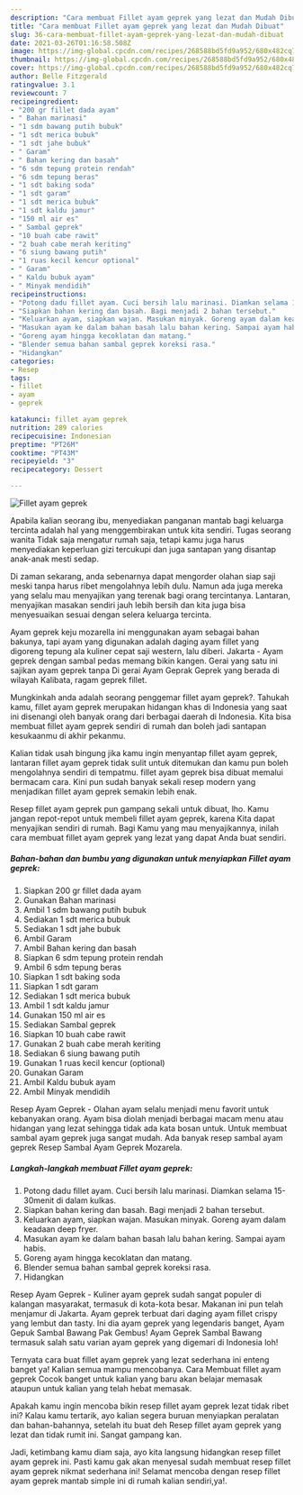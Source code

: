 ```yaml
---
description: "Cara membuat Fillet ayam geprek yang lezat dan Mudah Dibuat"
title: "Cara membuat Fillet ayam geprek yang lezat dan Mudah Dibuat"
slug: 36-cara-membuat-fillet-ayam-geprek-yang-lezat-dan-mudah-dibuat
date: 2021-03-26T01:16:58.508Z
image: https://img-global.cpcdn.com/recipes/268588bd5fd9a952/680x482cq70/fillet-ayam-geprek-foto-resep-utama.jpg
thumbnail: https://img-global.cpcdn.com/recipes/268588bd5fd9a952/680x482cq70/fillet-ayam-geprek-foto-resep-utama.jpg
cover: https://img-global.cpcdn.com/recipes/268588bd5fd9a952/680x482cq70/fillet-ayam-geprek-foto-resep-utama.jpg
author: Belle Fitzgerald
ratingvalue: 3.1
reviewcount: 7
recipeingredient:
- "200 gr fillet dada ayam"
- " Bahan marinasi"
- "1 sdm bawang putih bubuk"
- "1 sdt merica bubuk"
- "1 sdt jahe bubuk"
- " Garam"
- " Bahan kering dan basah"
- "6 sdm tepung protein rendah"
- "6 sdm tepung beras"
- "1 sdt baking soda"
- "1 sdt garam"
- "1 sdt merica bubuk"
- "1 sdt kaldu jamur"
- "150 ml air es"
- " Sambal geprek"
- "10 buah cabe rawit"
- "2 buah cabe merah keriting"
- "6 siung bawang putih"
- "1 ruas kecil kencur optional"
- " Garam"
- " Kaldu bubuk ayam"
- " Minyak mendidih"
recipeinstructions:
- "Potong dadu fillet ayam. Cuci bersih lalu marinasi. Diamkan selama 15-30menit di dalam kulkas."
- "Siapkan bahan kering dan basah. Bagi menjadi 2 bahan tersebut."
- "Keluarkan ayam, siapkan wajan. Masukan minyak. Goreng ayam dalam keadaan deep fryer."
- "Masukan ayam ke dalam bahan basah lalu bahan kering. Sampai ayam habis."
- "Goreng ayam hingga kecoklatan dan matang."
- "Blender semua bahan sambal geprek koreksi rasa."
- "Hidangkan"
categories:
- Resep
tags:
- fillet
- ayam
- geprek

katakunci: fillet ayam geprek 
nutrition: 289 calories
recipecuisine: Indonesian
preptime: "PT26M"
cooktime: "PT43M"
recipeyield: "3"
recipecategory: Dessert

---
```



![Fillet ayam geprek](https://img-global.cpcdn.com/recipes/268588bd5fd9a952/680x482cq70/fillet-ayam-geprek-foto-resep-utama.jpg)

Apabila kalian seorang ibu, menyediakan panganan mantab bagi keluarga tercinta adalah hal yang menggembirakan untuk kita sendiri. Tugas seorang  wanita Tidak saja mengatur rumah saja, tetapi kamu juga harus menyediakan keperluan gizi tercukupi dan juga santapan yang disantap anak-anak mesti sedap.

Di zaman  sekarang, anda sebenarnya dapat mengorder olahan siap saji meski tanpa harus ribet mengolahnya lebih dulu. Namun ada juga mereka yang selalu mau menyajikan yang terenak bagi orang tercintanya. Lantaran, menyajikan masakan sendiri jauh lebih bersih dan kita juga bisa menyesuaikan sesuai dengan selera keluarga tercinta. 

Ayam geprek keju mozarella ini menggunakan ayam sebagai bahan bakunya, tapi ayam yang digunakan adalah daging ayam fillet yang digoreng tepung ala kuliner cepat saji western, lalu diberi. Jakarta - Ayam geprek dengan sambal pedas memang bikin kangen. Gerai yang satu ini sajikan ayam geprek tanpa Di gerai Ayam Geprak Geprek yang berada di wilayah Kalibata, ragam geprek fillet.

Mungkinkah anda adalah seorang penggemar fillet ayam geprek?. Tahukah kamu, fillet ayam geprek merupakan hidangan khas di Indonesia yang saat ini disenangi oleh banyak orang dari berbagai daerah di Indonesia. Kita bisa membuat fillet ayam geprek sendiri di rumah dan boleh jadi santapan kesukaanmu di akhir pekanmu.

Kalian tidak usah bingung jika kamu ingin menyantap fillet ayam geprek, lantaran fillet ayam geprek tidak sulit untuk ditemukan dan kamu pun boleh mengolahnya sendiri di tempatmu. fillet ayam geprek bisa dibuat memalui bermacam cara. Kini pun sudah banyak sekali resep modern yang menjadikan fillet ayam geprek semakin lebih enak.

Resep fillet ayam geprek pun gampang sekali untuk dibuat, lho. Kamu jangan repot-repot untuk membeli fillet ayam geprek, karena Kita dapat menyajikan sendiri di rumah. Bagi Kamu yang mau menyajikannya, inilah cara membuat fillet ayam geprek yang lezat yang dapat Anda buat sendiri.

<!--inarticleads1-->

##### Bahan-bahan dan bumbu yang digunakan untuk menyiapkan Fillet ayam geprek:

1. Siapkan 200 gr fillet dada ayam
1. Gunakan  Bahan marinasi
1. Ambil 1 sdm bawang putih bubuk
1. Sediakan 1 sdt merica bubuk
1. Sediakan 1 sdt jahe bubuk
1. Ambil  Garam
1. Ambil  Bahan kering dan basah
1. Siapkan 6 sdm tepung protein rendah
1. Ambil 6 sdm tepung beras
1. Siapkan 1 sdt baking soda
1. Siapkan 1 sdt garam
1. Sediakan 1 sdt merica bubuk
1. Ambil 1 sdt kaldu jamur
1. Gunakan 150 ml air es
1. Sediakan  Sambal geprek
1. Siapkan 10 buah cabe rawit
1. Gunakan 2 buah cabe merah keriting
1. Sediakan 6 siung bawang putih
1. Gunakan 1 ruas kecil kencur (optional)
1. Gunakan  Garam
1. Ambil  Kaldu bubuk ayam
1. Ambil  Minyak mendidih


Resep Ayam Geprek - Olahan ayam selalu menjadi menu favorit untuk kebanyakan orang. Ayam bisa diolah menjadi berbagai macam menu atau hidangan yang lezat sehingga tidak ada kata bosan untuk. Untuk membuat sambal ayam geprek juga sangat mudah. Ada banyak resep sambal ayam geprek Resep Sambal Ayam Geprek Mozarela. 

<!--inarticleads2-->

##### Langkah-langkah membuat Fillet ayam geprek:

1. Potong dadu fillet ayam. Cuci bersih lalu marinasi. Diamkan selama 15-30menit di dalam kulkas.
1. Siapkan bahan kering dan basah. Bagi menjadi 2 bahan tersebut.
1. Keluarkan ayam, siapkan wajan. Masukan minyak. Goreng ayam dalam keadaan deep fryer.
1. Masukan ayam ke dalam bahan basah lalu bahan kering. Sampai ayam habis.
1. Goreng ayam hingga kecoklatan dan matang.
1. Blender semua bahan sambal geprek koreksi rasa.
1. Hidangkan


Resep Ayam Geprek - Kuliner ayam geprek sudah sangat populer di kalangan masyarakat, termasuk di kota-kota besar. Makanan ini pun telah menjamur di Jakarta. Ayam geprek terbuat dari daging ayam fillet crispy yang lembut dan tasty. Ini dia ayam geprek yang legendaris banget, Ayam Gepuk Sambal Bawang Pak Gembus! Ayam Geprek Sambal Bawang termasuk salah satu varian ayam geprek yang digemari di Indonesia loh! 

Ternyata cara buat fillet ayam geprek yang lezat sederhana ini enteng banget ya! Kalian semua mampu mencobanya. Cara Membuat fillet ayam geprek Cocok banget untuk kalian yang baru akan belajar memasak ataupun untuk kalian yang telah hebat memasak.

Apakah kamu ingin mencoba bikin resep fillet ayam geprek lezat tidak ribet ini? Kalau kamu tertarik, ayo kalian segera buruan menyiapkan peralatan dan bahan-bahannya, setelah itu buat deh Resep fillet ayam geprek yang lezat dan tidak rumit ini. Sangat gampang kan. 

Jadi, ketimbang kamu diam saja, ayo kita langsung hidangkan resep fillet ayam geprek ini. Pasti kamu gak akan menyesal sudah membuat resep fillet ayam geprek nikmat sederhana ini! Selamat mencoba dengan resep fillet ayam geprek mantab simple ini di rumah kalian sendiri,ya!.

